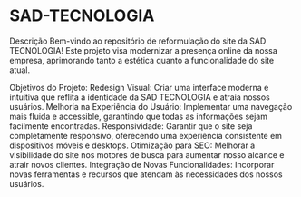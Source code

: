 # SAD-TECNOLOGIA

Descrição
Bem-vindo ao repositório de reformulação do site da SAD TECNOLOGIA! Este projeto visa modernizar a presença online da nossa empresa, aprimorando tanto a estética quanto a funcionalidade do site atual.

Objetivos do Projeto:
Redesign Visual: Criar uma interface moderna e intuitiva que reflita a identidade da SAD TECNOLOGIA e atraia nossos usuários.
Melhoria na Experiência do Usuário: Implementar uma navegação mais fluida e accessible, garantindo que todas as informações sejam facilmente encontradas.
Responsividade: Garantir que o site seja completamente responsivo, oferecendo uma experiência consistente em dispositivos móveis e desktops.
Otimização para SEO: Melhorar a visibilidade do site nos motores de busca para aumentar nosso alcance e atrair novos clientes.
Integração de Novas Funcionalidades: Incorporar novas ferramentas e recursos que atendam às necessidades dos nossos usuários.
